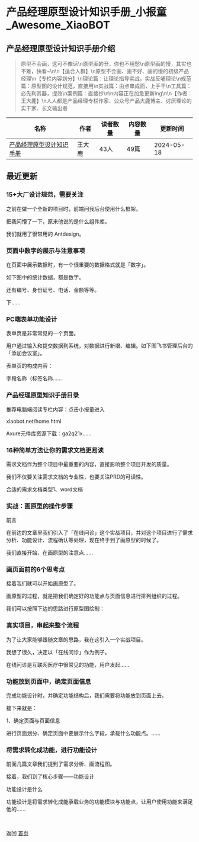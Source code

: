 # 产品经理原型设计知识手册_小报童_Awesome_XiaoBOT

## 产品经理原型设计知识手册介绍
> 原型不会画，这可不像话\n原型画的丑，你也不用愁\n原型画的慢，其实也不难，快看~\n\n【适合人群】\n原型不会画、画不好、画的慢的初级产品经理\n【专栏内容划分】\n理论篇：让理论指导实战，实战反哺理论\n规范篇：原型图的设计规范，直接用\n实战篇：由点串成面，上手干\n工具篇：必先利其器，提效\n案例篇：直接抄\n\n内容正在加急更新ing\n\n【作者：王大鹿】\n人人都是产品经理专栏作家、公众号产品大鹿博主、讨厌理论的实干家、长文输出者  
  


|名称|作者|读者数量|内容数量|更新时间|
|---|---|---|---|---|
|[产品经理原型设计知识手册](https://xiaobot.net/p/bigdeerisland?refer=9c3f1c95-a052-465a-9902-f6d75080262a)|王大鹿|43人|49篇|2024-05-18|

## 最近更新
### 15+大厂设计规范，需要关注

之前在做一个全新的项目时，前端问我后台使用什么框架。

把我问懵了一下，原来他说的是什么组件库。

我们就用了很常用的 Antdesign。

### 页面中数字的展示与注意事项

在页面中展示数据时，有一个很重要的数据格式就是「数字」。

如下图中的统计数据，都是数字。

还有编号、身份证号、电话、金额等等。

下......

### PC端表单功能设计

表单页是非常常见的一个页面。

用户通过输入和提交数据到系统，对数据进行新增、编辑。如下图飞书管理后台的「添加会议室」。

表单页的构成内容：

字段名称（标签名称......

### 产品经理原型知识手册目录

推荐电脑端阅读专栏内容：点击小报童进入

xiaobot.net/home.html

Axure元件库资源下载：ga2q21x......

### 16种简单方法让你的需求文档更易读

需求文档作为整个项目中最重要的内容，直接影响整个项目开发的质量。

我们不仅要关注需求文档的专业性，也要关注PRD的可读性。

合适的需求文档类型1、word文档

### 实战：画原型的操作步骤

前言

在前边的文章里我们引入了「在线问诊」这个实战项目，并对这个项目进行了需求分析、功能设计、流程确认等处理，现在终于到了画原型的时候了。

我们直接开始，在画原型的注意点......

### 画页面前的6个思考点

接着我们就可以开始画原型了。

画原型的过程，就是把我们确定好的功能点与页面信息进行排列组织的过程。

我们可以按照下边的思路进行原型图绘制：

### 真实项目，串起来整个流程

为了让大家能够跟随文章的思路，我在这引入一个实战项目。

我想了很久，决定以「在线问诊」作为例子。

在线问诊是互联网医疗中很常见的功能，用户发起......

### 功能放到页面中，确定页面信息

完成功能设计时，并确定功能结构后，我们需要将功能放到页面上去。

接下来就是：

1、确定页面与页面信息

进行页面划分、确定页面中要展示什么字段，承载什么功能点。......

### 将需求转化成功能，进行功能设计

前面几篇文章我们提到了需求分析、画流程图。

接着，我们到了核心步骤——功能设计

功能设计是什么

功能设计是将需求转化成能承载业务的功能模块与功能点，让用户使用功能来满足他的......


<a href="https://github.com/Reno9527/awesome-xiaobot" style="color: white; text-decoration: none;">awesome-xiaobot</a>

返回 [首页](../README.md)
